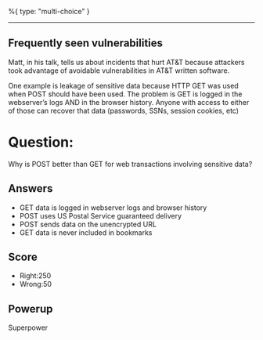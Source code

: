%{
 type: "multi-choice"
}

---
## Frequently seen vulnerabilities

Matt, in his talk, tells us about incidents
that hurt AT&T because attackers took advantage
of avoidable vulnerabilities in AT&T written software.

One example is leakage of sensitive data
because HTTP GET was used
when POST should have been used.
The problem is GET is logged in the webserver’s logs
AND in the browser history.
Anyone with access to either of those
can recover that data
(passwords, SSNs, session cookies, etc)

# Question:
Why is POST better than GET for web transactions involving sensitive data?

## Answers
- GET data is logged in webserver logs and browser history
- POST uses US Postal Service guaranteed delivery
- POST sends data on the unencrypted URL
- GET data is never included in bookmarks


## Score
- Right:250
- Wrong:50

## Powerup
Superpower
